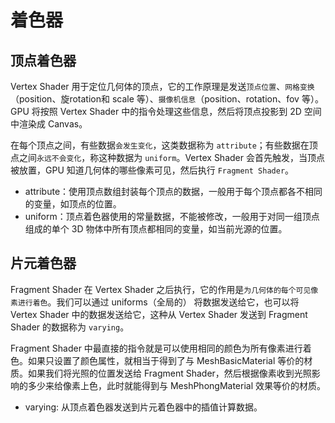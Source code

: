 # 着色器

## 顶点着色器
Vertex Shader 用于定位几何体的顶点，它的工作原理是发送`顶点位置`、`网格变换`（position、旋rotation和 scale 等）、`摄像机信息`（position、rotation、fov 等）。GPU 将按照 Vertex Shader 中的指令处理这些信息，然后将顶点投影到 2D 空间中渲染成 Canvas。

在每个顶点之间，有些数据`会发生变化`，这类数据称为 `attribute`；有些数据在顶点之间`永远不会变化`，称这种数据为 `uniform`。Vertex Shader 会首先触发，当顶点被放置，GPU 知道几何体的哪些像素可见，然后执行 `Fragment Shader`。

- attribute：使用顶点数组封装每个顶点的数据，一般用于每个顶点都各不相同的变量，如顶点的位置。
- uniform：顶点着色器使用的常量数据，不能被修改，一般用于对同一组顶点组成的单个 3D 物体中所有顶点都相同的变量，如当前光源的位置。

## 片元着色器

Fragment Shader 在 Vertex Shader 之后执行，它的作用是`为几何体的每个可见像素进行着色`。我们可以通过 uniforms（全局的） 将数据发送给它，也可以将 Vertex Shader 中的数据发送给它，这种从 Vertex Shader 发送到 Fragment Shader 的数据称为 `varying`。

Fragment Shader 中最直接的指令就是可以使用相同的颜色为所有像素进行着色。如果只设置了颜色属性，就相当于得到了与 MeshBasicMaterial 等价的材质。如果我们将光照的位置发送给 Fragment Shader，然后根据像素收到光照影响的多少来给像素上色，此时就能得到与 MeshPhongMaterial 效果等价的材质。

- varying: 从顶点着色器发送到片元着色器中的插值计算数据。